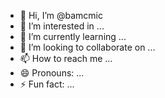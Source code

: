 - 👋 Hi, I’m @bamcmic
- 👀 I’m interested in ...
- 🌱 I’m currently learning ...
- 💞️ I’m looking to collaborate on ...
- 📫 How to reach me ...
- 😄 Pronouns: ...
- ⚡ Fun fact: ...

<!---
bamcmic/bamcmic is a ✨ special ✨ repository because its `README.md` (this file) appears on your GitHub profile.
You can click the Preview link to take a look at your changes.
--->
